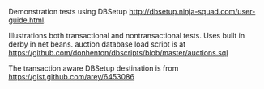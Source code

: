 Demonstration tests using DBSetup http://dbsetup.ninja-squad.com/user-guide.html.

Illustrations both transactional and nontransactional tests.
Uses built in derby in net beans. auction database load script is 
at https://github.com/donhenton/dbscripts/blob/master/auctions.sql

The transaction aware DBSetup destination is from https://gist.github.com/arey/6453086
 
